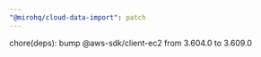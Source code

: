 ```yaml
---
"@mirohq/cloud-data-import": patch
---
```


chore(deps): bump @aws-sdk/client-ec2 from 3.604.0 to 3.609.0
